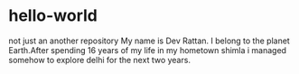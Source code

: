 # hello-world
not just an another repository
My name is Dev Rattan. I belong to the planet Earth.After spending 16 years of my life in my hometown shimla i managed somehow to explore delhi for the next two years.
